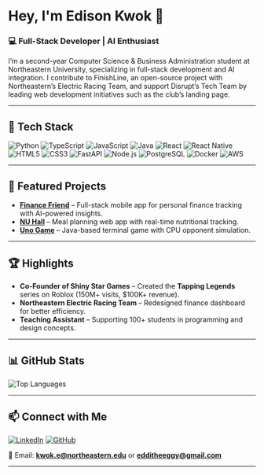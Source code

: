 # Hey, I'm Edison Kwok 👋

### 💻 Full-Stack Developer | AI Enthusiast  
I’m a second-year Computer Science & Business Administration student at Northeastern University, specializing in full-stack development and AI integration. I contribute to FinishLine, an open-source project with Northeastern’s Electric Racing Team, and support Disrupt’s Tech Team by leading web development initiatives such as the club’s landing page.

---

## 🔧 Tech Stack
![Python](https://img.shields.io/badge/Python-3776AB?style=for-the-badge&logo=python&logoColor=white)
![TypeScript](https://img.shields.io/badge/TypeScript-007ACC?style=for-the-badge&logo=typescript&logoColor=white)
![JavaScript](https://img.shields.io/badge/JavaScript-F7DF1E?style=for-the-badge&logo=javascript&logoColor=black)
![Java](https://img.shields.io/badge/Java-ED8B00?style=for-the-badge&logo=openjdk&logoColor=white)
![React](https://img.shields.io/badge/React-20232A?style=for-the-badge&logo=react&logoColor=61DAFB)
![React Native](https://img.shields.io/badge/React_Native-20232A?style=for-the-badge&logo=react&logoColor=61DAFB)
![HTML5](https://img.shields.io/badge/HTML5-E34F26?style=for-the-badge&logo=html5&logoColor=white)
![CSS3](https://img.shields.io/badge/CSS3-1572B6?style=for-the-badge&logo=css3&logoColor=white)
![FastAPI](https://img.shields.io/badge/FastAPI-009688?style=for-the-badge&logo=fastapi&logoColor=white)
![Node.js](https://img.shields.io/badge/Node.js-43853D?style=for-the-badge&logo=node.js&logoColor=white)
![PostgreSQL](https://img.shields.io/badge/PostgreSQL-316192?style=for-the-badge&logo=postgresql&logoColor=white)
![Docker](https://img.shields.io/badge/Docker-2496ED?style=for-the-badge&logo=docker&logoColor=white)
![AWS](https://img.shields.io/badge/AWS-232F3E?style=for-the-badge&logo=amazon-aws&logoColor=white)

---

## 📌 Featured Projects
- **[Finance Friend](https://github.com/EddieTheEgg/FINA-Advisor-App)** – Full-stack mobile app for personal finance tracking with AI-powered insights.  
- **[NU Hall](https://github.com/EddieTheEgg/NU-Hall)** – Meal planning web app with real-time nutritional tracking.  
- **[Uno Game](https://github.com/EddieTheEgg/Uno)** – Java-based terminal game with CPU opponent simulation.  

---

## 🏆 Highlights
- **Co-Founder of Shiny Star Games** – Created the **Tapping Legends** series on Roblox (150M+ visits, $100K+ revenue).  
- **Northeastern Electric Racing Team** – Redesigned finance dashboard for better efficiency.  
- **Teaching Assistant** – Supporting 100+ students in programming and design concepts.  

---

## 📊 GitHub Stats
![Top Languages](https://github-readme-stats.vercel.app/api/top-langs/?username=EddieTheEgg&layout=compact&theme=default)

---

## 📫 Connect with Me
[![LinkedIn](https://img.shields.io/badge/LinkedIn-0077B5?style=for-the-badge&logo=linkedin&logoColor=white)](https://www.linkedin.com/in/edison-kwok8/)
[![GitHub](https://img.shields.io/badge/GitHub-100000?style=for-the-badge&logo=github&logoColor=white)](https://github.com/EddieTheEgg)

📧 Email: **kwok.e@northeastern.edu** or **edditheeggy@gmail.com**

---
